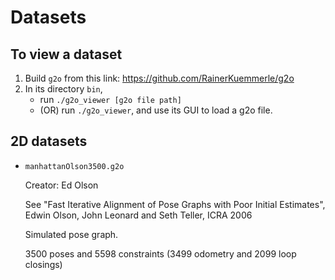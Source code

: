 # Datasets

## To view a dataset
1. Build `g2o` from this link: <https://github.com/RainerKuemmerle/g2o>
2. In its directory `bin`,
   - run `./g2o_viewer [g2o file path]` 
   - (OR) run `./g2o_viewer`, and use its GUI to load a g2o file.

## 2D datasets
- `manhattanOlson3500.g2o`
  
  Creator: Ed Olson
  
  See "Fast Iterative Alignment of Pose Graphs with Poor Initial Estimates", 
  Edwin Olson, John Leonard and Seth Teller, ICRA 2006
  
  Simulated pose graph.
  
  3500 poses and 5598 constraints (3499 odometry and 2099 loop closings)
